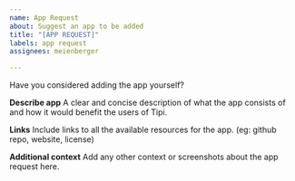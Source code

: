 ```yaml
---
name: App Request
about: Suggest an app to be added
title: "[APP REQUEST]"
labels: app request
assignees: meienberger

---
```


Have you considered adding the app yourself? 

**Describe app**
A clear and concise description of what the app consists of and how it would benefit the users of Tipi.

**Links**
Include links to all the available resources for the app. (eg: github repo, website, license)

**Additional context**
Add any other context or screenshots about the app request here.
